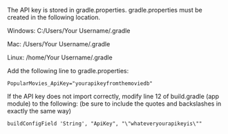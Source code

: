 The API key is stored in gradle.properties. gradle.properties must be created in the following location.

Windows: C:/Users/Your Username/.gradle

Mac: /Users/Your Username/.gradle
  
Linux: /home/Your Username/.gradle 
  
Add the following line to gradle.properties:  
```
PopularMovies_ApiKey="yourapikeyfromthemoviedb"
```

If the API key does not import correctly, modify line 12 of build.gradle (app module) to the following: (be sure to include the quotes and backslashes in exactly the same way)

```
buildConfigField 'String', "ApiKey", "\"whateveryourapikeyis\""
```
